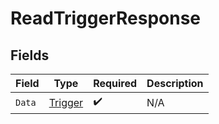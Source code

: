 # ReadTriggerResponse


## Fields

| Field                                         | Type                                          | Required                                      | Description                                   |
| --------------------------------------------- | --------------------------------------------- | --------------------------------------------- | --------------------------------------------- |
| `Data`                                        | [Trigger](../../Models/Components/Trigger.md) | :heavy_check_mark:                            | N/A                                           |